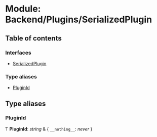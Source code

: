 # Module: Backend/Plugins/SerializedPlugin

## Table of contents

### Interfaces

- [SerializedPlugin](../interfaces/backend_plugins_serializedplugin.serializedplugin.md)

### Type aliases

- [PluginId](backend_plugins_serializedplugin.md#pluginid)

## Type aliases

### PluginId

Ƭ **PluginId**: _string_ & { `__nothing__`: _never_ }

